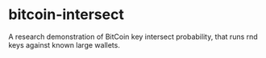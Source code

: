 # bitcoin-intersect
A research demonstration of BitCoin key intersect probability, that runs rnd keys against known large wallets.
